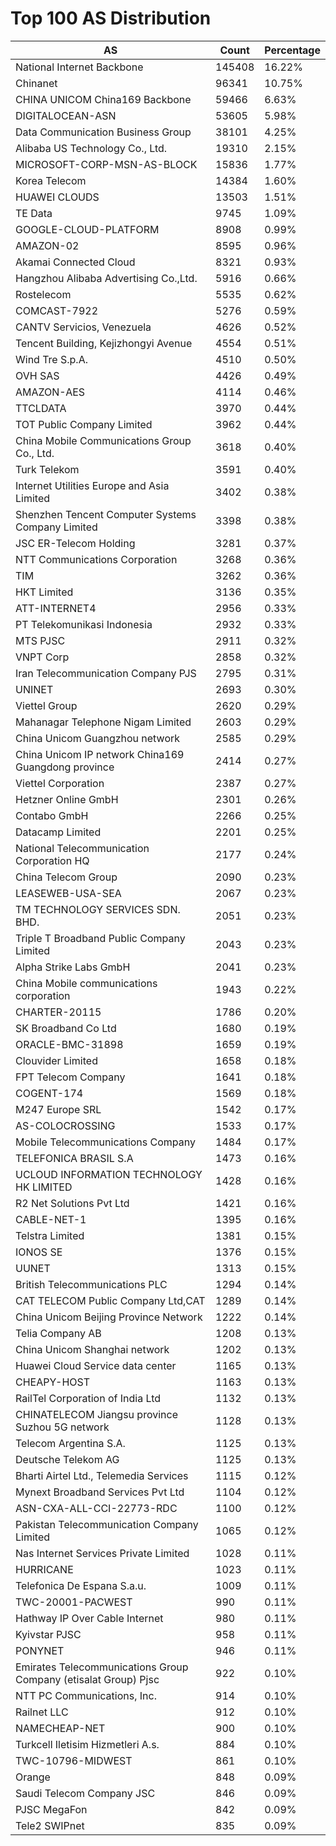 # Top 100 AS Distribution
| AS | Count | Percentage |
|----|----|----|
| National Internet Backbone | 145408 | 16.22% |
| Chinanet | 96341 | 10.75% |
| CHINA UNICOM China169 Backbone | 59466 | 6.63% |
| DIGITALOCEAN-ASN | 53605 | 5.98% |
| Data Communication Business Group | 38101 | 4.25% |
| Alibaba US Technology Co., Ltd. | 19310 | 2.15% |
| MICROSOFT-CORP-MSN-AS-BLOCK | 15836 | 1.77% |
| Korea Telecom | 14384 | 1.60% |
| HUAWEI CLOUDS | 13503 | 1.51% |
| TE Data | 9745 | 1.09% |
| GOOGLE-CLOUD-PLATFORM | 8908 | 0.99% |
| AMAZON-02 | 8595 | 0.96% |
| Akamai Connected Cloud | 8321 | 0.93% |
| Hangzhou Alibaba Advertising Co.,Ltd. | 5916 | 0.66% |
| Rostelecom | 5535 | 0.62% |
| COMCAST-7922 | 5276 | 0.59% |
| CANTV Servicios, Venezuela | 4626 | 0.52% |
| Tencent Building, Kejizhongyi Avenue | 4554 | 0.51% |
| Wind Tre S.p.A. | 4510 | 0.50% |
| OVH SAS | 4426 | 0.49% |
| AMAZON-AES | 4114 | 0.46% |
| TTCLDATA | 3970 | 0.44% |
| TOT Public Company Limited | 3962 | 0.44% |
| China Mobile Communications Group Co., Ltd. | 3618 | 0.40% |
| Turk Telekom | 3591 | 0.40% |
| Internet Utilities Europe and Asia Limited | 3402 | 0.38% |
| Shenzhen Tencent Computer Systems Company Limited | 3398 | 0.38% |
| JSC ER-Telecom Holding | 3281 | 0.37% |
| NTT Communications Corporation | 3268 | 0.36% |
| TIM | 3262 | 0.36% |
| HKT Limited | 3136 | 0.35% |
| ATT-INTERNET4 | 2956 | 0.33% |
| PT Telekomunikasi Indonesia | 2932 | 0.33% |
| MTS PJSC | 2911 | 0.32% |
| VNPT Corp | 2858 | 0.32% |
| Iran Telecommunication Company PJS | 2795 | 0.31% |
| UNINET | 2693 | 0.30% |
| Viettel Group | 2620 | 0.29% |
| Mahanagar Telephone Nigam Limited | 2603 | 0.29% |
| China Unicom Guangzhou network | 2585 | 0.29% |
| China Unicom IP network China169 Guangdong province | 2414 | 0.27% |
| Viettel Corporation | 2387 | 0.27% |
| Hetzner Online GmbH | 2301 | 0.26% |
| Contabo GmbH | 2266 | 0.25% |
| Datacamp Limited | 2201 | 0.25% |
| National Telecommunication Corporation HQ | 2177 | 0.24% |
| China Telecom Group | 2090 | 0.23% |
| LEASEWEB-USA-SEA | 2067 | 0.23% |
| TM TECHNOLOGY SERVICES SDN. BHD. | 2051 | 0.23% |
| Triple T Broadband Public Company Limited | 2043 | 0.23% |
| Alpha Strike Labs GmbH | 2041 | 0.23% |
| China Mobile communications corporation | 1943 | 0.22% |
| CHARTER-20115 | 1786 | 0.20% |
| SK Broadband Co Ltd | 1680 | 0.19% |
| ORACLE-BMC-31898 | 1659 | 0.19% |
| Clouvider Limited | 1658 | 0.18% |
| FPT Telecom Company | 1641 | 0.18% |
| COGENT-174 | 1569 | 0.18% |
| M247 Europe SRL | 1542 | 0.17% |
| AS-COLOCROSSING | 1533 | 0.17% |
| Mobile Telecommunications Company | 1484 | 0.17% |
| TELEFONICA BRASIL S.A | 1473 | 0.16% |
| UCLOUD INFORMATION TECHNOLOGY HK LIMITED | 1428 | 0.16% |
| R2 Net Solutions Pvt Ltd | 1421 | 0.16% |
| CABLE-NET-1 | 1395 | 0.16% |
| Telstra Limited | 1381 | 0.15% |
| IONOS SE | 1376 | 0.15% |
| UUNET | 1313 | 0.15% |
| British Telecommunications PLC | 1294 | 0.14% |
| CAT TELECOM Public Company Ltd,CAT | 1289 | 0.14% |
| China Unicom Beijing Province Network | 1222 | 0.14% |
| Telia Company AB | 1208 | 0.13% |
| China Unicom Shanghai network | 1202 | 0.13% |
| Huawei Cloud Service data center | 1165 | 0.13% |
| CHEAPY-HOST | 1163 | 0.13% |
| RailTel Corporation of India Ltd | 1132 | 0.13% |
| CHINATELECOM Jiangsu province Suzhou 5G network | 1128 | 0.13% |
| Telecom Argentina S.A. | 1125 | 0.13% |
| Deutsche Telekom AG | 1125 | 0.13% |
| Bharti Airtel Ltd., Telemedia Services | 1115 | 0.12% |
| Mynext Broadband Services Pvt Ltd | 1104 | 0.12% |
| ASN-CXA-ALL-CCI-22773-RDC | 1100 | 0.12% |
| Pakistan Telecommunication Company Limited | 1065 | 0.12% |
| Nas Internet Services Private Limited | 1028 | 0.11% |
| HURRICANE | 1023 | 0.11% |
| Telefonica De Espana S.a.u. | 1009 | 0.11% |
| TWC-20001-PACWEST | 990 | 0.11% |
| Hathway IP Over Cable Internet | 980 | 0.11% |
| Kyivstar PJSC | 958 | 0.11% |
| PONYNET | 946 | 0.11% |
| Emirates Telecommunications Group Company (etisalat Group) Pjsc | 922 | 0.10% |
| NTT PC Communications, Inc. | 914 | 0.10% |
| Railnet LLC | 912 | 0.10% |
| NAMECHEAP-NET | 900 | 0.10% |
| Turkcell Iletisim Hizmetleri A.s. | 884 | 0.10% |
| TWC-10796-MIDWEST | 861 | 0.10% |
| Orange | 848 | 0.09% |
| Saudi Telecom Company JSC | 846 | 0.09% |
| PJSC MegaFon | 842 | 0.09% |
| Tele2 SWIPnet | 835 | 0.09% |

